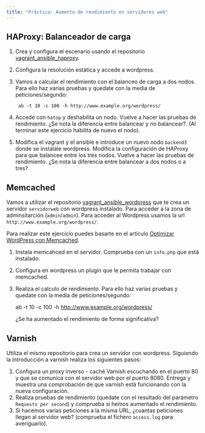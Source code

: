 ```yaml
---
title: "Práctica: Aumento de rendimiento en servidores web"
---
```


## HAProxy: Balanceador de carga

1. Crea y configura el escenario usando el repositorio [vagrant_ansible_haproxy](https://github.com/josedom24/vagrant_ansible_haproxy).
2. Configura la resolución estática y accede a wordpress.
3. Vamos a calcular el rendimiento con el balanceo de carga a dos nodos. Para ello haz varias pruebas y quedate con la media de peticiones/segundo:
		
		ab -t 10 -c 100 -h http://www.example.org/wordpress/

4. Accede con `hatop` y deshabilita un nodo. Vuelve a hacer las pruebas de rendimiento. ¿Se nota la diferencia entre balancear y no balancear?. (Al terminar este ejercicio habilita de nuevo el nodo).
5. Modifica el vagrant y el ansible e introduce un nuevo nodo `backend3` donde se instalale wordpress. Modifica la configuración de HAProxy para que balancee entre los tres nodos. Vuelve a hacer las pruebas de rendimiento. ¿Se nota la diferencia entre balancear a dos nodos o a tres?

## Memcached

Vamos a utilizar el repositorio [vagrant_ansible_wordpress](https://github.com/josedom24/vagrant_ansible_wordpress) que te crea un servidor `servidorweb` con wordpress instalado. Para acceder a la zona de adminsitarción (`admin`/`admin`). Para acceder al Wordpress usamos la url `http://www.example.org/wordpress/`.

Para realizar este ejercicio puedes basarte en el artículo [Optimizar WordPress con Memcached](https://www.rjcardenas.com/optimizar-wordpress-con-memcached/).

1. Instala memcahced en el servidor. Comprueba con un `info.php` que está instalado.
2. Configura en wordpress un plugin que le permita trabajar con memcached.
3. Realiza el calculo de rendimiento. Para ello haz varias pruebas y quedate con la media de peticiones/segundo:

	ab -t 10 -c 100 -h http://www.example.org/wordpress/

	¿Se ha aumentado el rendimiento de forma significativa?


## Varnish

Utiliza el mismo repositorio para crea un servidor con wordpress. Siguiendo la introducción a varnish realiza los siguientes pasos:

1.  Configura un proxy inverso - caché Varnish escuchando en el puerto 80 y que se comunica con el servidor web por el puerto 8080. Entrega y muestra una comprobación de que varnish está funcionando con la nueva configuración.
2. Realiza pruebas de rendimiento (quedate con el resultado del parámetro `Requests per second`) y comprueba si hemos aumentado el rendimiento. 
3. Si hacemos varias peticiones a la misma URL, ¿cuantas peticiones llegan al servidor web? (comprueba el fichero `access.log` para averiguarlo).